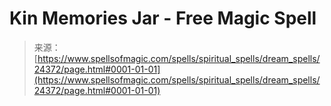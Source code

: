 <!--yml

category: 未分类

date: 2024-06-12 19:10:13

-->

# Kin Memories Jar - Free Magic Spell

> 来源：[https://www.spellsofmagic.com/spells/spiritual_spells/dream_spells/24372/page.html#0001-01-01](https://www.spellsofmagic.com/spells/spiritual_spells/dream_spells/24372/page.html#0001-01-01)
